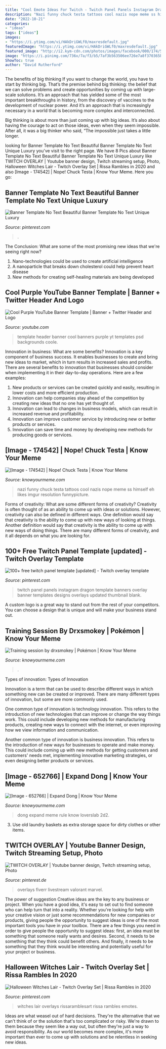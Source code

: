 ```yaml
---
title: "Cool Emote Ideas For Twitch - Twitch Panel Panels Instagram Dragon Template Banners Overlay Banner Templates Designs Overlays Updated Thumbnail Blank"
description: "Nazi funny chuck testa tattoos cool nazis nope meme ss himself eh likes imgur resolution funnypicture"
date: "2022-10-21"
categories:
- "ideas"
tags: ["ideas"]
images:
- "https://i.ytimg.com/vi/HAkDriGWLf0/maxresdefault.jpg"
featuredImage: "https://i.ytimg.com/vi/HAkDriGWLf0/maxresdefault.jpg"
featured_image: "http://i2.kym-cdn.com/photos/images/facebook/000/174/542/qAVgF.jpg"
image: "https://i.pinimg.com/736x/7a/f3/b5/7af3b563506ee726e7a8f370365b58f9.jpg"
ShowToc: true
author: "David Rutherford"
---
```



The benefits of big thinking
If you want to change the world, you have to start by thinking big. That’s the premise behind big thinking: the belief that we can solve problems and create opportunities by coming up with large-scale solutions.
It’s an approach that has yielded some of the most important breakthroughs in history, from the discovery of vaccines to the development of nuclear power. And it’s an approach that is increasingly necessary in a world that is becoming more complex and interconnected.

Big thinking is about more than just coming up with big ideas. It’s also about having the courage to act on those ideas, even when they seem impossible. After all, it was a big thinker who said, “The impossible just takes a little longer.

	

		
looking for Banner Template No Text Beautiful Banner Template No Text Unique Luxury you've visit to the right page. We have 8 Pics about Banner Template No Text Beautiful Banner Template No Text Unique Luxury like TWITCH OVERLAY | Youtube banner design, Twitch streaming setup, Photo, Halloween Witches Lair - Twitch Overlay Set | Rissa Rambles in 2020 and also [Image - 174542] | Nope! Chuck Testa | Know Your Meme. Here you go:
		
    
## Banner Template No Text Beautiful Banner Template No Text Unique Luxury

<img loading=lazy src="https://i.pinimg.com/736x/af/01/d3/af01d3c384ba25a5a607c60886bc5521.jpg" onerror="this.onerror=null;this.src='https://tse3.mm.bing.net/th?id=OIP.gqnSAh1LQQubAwWSeR0hdgHaEK&amp;pid=15.1';" alt="Banner Template No Text Beautiful Banner Template No Text Unique Luxury">

_Source: pinterest.com_

>. 

	

The Conclusion: What are some of the most promising new ideas that we're seeing right now?
1. Nano-technologies could be used to create artificial intelligence
2. A nanoparticle that breaks down cholesterol could help prevent heart disease
3. New methods for creating self-healing materials are being developed

    
## Cool Purple YouTube Banner Template | Banner + Twitter Header And Logo

<img loading=lazy src="https://i.ytimg.com/vi/HAkDriGWLf0/maxresdefault.jpg" onerror="this.onerror=null;this.src='https://tse2.mm.bing.net/th?id=OIP.K763qMRknPpFNcRG4FPMzwHaEK&amp;pid=15.1';" alt="Cool Purple YouTube Banner Template | Banner + Twitter Header and Logo">

_Source: youtube.com_

>template header banner cool banners purple yt templates psd backgrounds coole. 

	

Innovation in business: What are some benefits?
Innovation is a key component of business success. It enables businesses to create and bring new ideas to market, which in turn results in increased sales and profits. There are several benefits to innovation that businesses should consider when implementing it in their day-to-day operations. Here are a few examples: 
1) New products or services can be created quickly and easily, resulting in lower costs and more efficient production. 
2) Innovation can help companies stay ahead of the competition by creating new ideas that no one has yet thought of. 
3) Innovation can lead to changes in business models, which can result in increased revenue and profitability. 
4) Innovation can improve customer service by introducing new or better products or services. 
5) Innovation can save time and money by developing new methods for producing goods or services.

    
## [Image - 174542] | Nope! Chuck Testa | Know Your Meme

<img loading=lazy src="http://i2.kym-cdn.com/photos/images/facebook/000/174/542/qAVgF.jpg" onerror="this.onerror=null;this.src='https://tse2.mm.bing.net/th?id=OIP.EbpP-uZPXS_-5Gu1yKXEawHaFy&amp;pid=15.1';" alt="[Image - 174542] | Nope! Chuck Testa | Know Your Meme">

_Source: knowyourmeme.com_

>nazi funny chuck testa tattoos cool nazis nope meme ss himself eh likes imgur resolution funnypicture. 

	

Forms of creativity: What are some different forms of creativity?
Creativity is often thought of as an ability to come up with ideas or solutions. However, creativity can also be defined in different ways. One definition would say that creativity is the ability to come up with new ways of looking at things. Another definition would say that creativity is the ability to come up with new ways of doing things. There are many different forms of creativity, and it all depends on what you are looking for.

    
## 100+ Free Twitch Panel Template [updated] - Twitch Overlay Template

<img loading=lazy src="https://i.pinimg.com/736x/7a/f3/b5/7af3b563506ee726e7a8f370365b58f9.jpg" onerror="this.onerror=null;this.src='https://tse3.mm.bing.net/th?id=OIP._UXBcrBFrDV9WQ6PD69imAHaHa&amp;pid=15.1';" alt="100+ free twitch panel template [updated] - Twitch overlay template">

_Source: pinterest.com_

>twitch panel panels instagram dragon template banners overlay banner templates designs overlays updated thumbnail blank. 

	

A custom logo is a great way to stand out from the rest of your competitors. You can choose a design that is unique and will make your business stand out.

    
## Training Session By Drxsmokey | Pokémon | Know Your Meme

<img loading=lazy src="http://i0.kym-cdn.com/photos/images/facebook/001/130/497/4de.jpg" onerror="this.onerror=null;this.src='https://tse1.mm.bing.net/th?id=OIP.56iZXPtcyrvEaVB0jmmz_AHaJ9&amp;pid=15.1';" alt="Training session by drxsmokey | Pokémon | Know Your Meme">

_Source: knowyourmeme.com_

>. 

	

Types of innovation:
Types of Innovation

Innovation is a term that can be used to describe different ways in which something new can be created or improved. There are many different types of innovation, but some are more commonly used.

One common type of innovation is technology innovation. This refers to the introduction of new technologies that can improve or change the way things work. This could include developing new methods for manufacturing products, creating new ways to connect with the internet, or even improving how we view information and communication.

Another common type of innovation is business innovation. This refers to the introduction of new ways for businesses to operate and make money. This could include coming up with new methods for getting customers and customers' needs met, implementing innovative marketing strategies, or even designing better products or services.

    
## [Image - 652766] | Expand Dong | Know Your Meme

<img loading=lazy src="http://i2.kym-cdn.com/photos/images/facebook/000/652/766/2d2.png" onerror="this.onerror=null;this.src='https://tse1.mm.bing.net/th?id=OIP.xQVN71SeimpW9YW9aTyCowHaLD&amp;pid=15.1';" alt="[Image - 652766] | Expand Dong | Know Your Meme">

_Source: knowyourmeme.com_

>dong expand meme rule know loverslab 2d2. 

	

3. Use old laundry baskets as extra storage space for dirty clothes or other items.

    
## TWITCH OVERLAY | Youtube Banner Design, Twitch Streaming Setup, Photo

<img loading=lazy src="https://i.pinimg.com/736x/bc/b9/17/bcb917191d724b459e558b8d19f043b3.jpg" onerror="this.onerror=null;this.src='https://tse2.mm.bing.net/th?id=OIP.1jbxKNa1fiogT1Yejyvt9wHaHa&amp;pid=15.1';" alt="TWITCH OVERLAY | Youtube banner design, Twitch streaming setup, Photo">

_Source: pinterest.de_

>overlays fiverr livestream valorant marvel. 

	

The power of suggestion
Creative ideas are the key to any business or project. When you have a good idea, it's easy to set out to find someone who can help turn that into a reality. Whether you're looking for help with your creative vision or just some recommendations for new companies or products, giving people the opportunity to suggest ideas is one of the most important tools you have in your toolbox.
There are a few things you need in order to give people the opportunity to suggest ideas: first, an idea must be something that someone really wants and desires. Second, it needs to be something that they think could benefit others. And finally, it needs to be something that they think would be interesting and potentially useful for your project or business.

    
## Halloween Witches Lair - Twitch Overlay Set | Rissa Rambles In 2020

<img loading=lazy src="https://i.pinimg.com/736x/1c/e8/aa/1ce8aa54cf822f9ac84be8f66d5bc9bd.jpg" onerror="this.onerror=null;this.src='https://tse2.mm.bing.net/th?id=OIP.EItYcO_jDFDYfU6puCM1ywAAAA&amp;pid=15.1';" alt="Halloween Witches Lair - Twitch Overlay Set | Rissa Rambles in 2020">

_Source: pinterest.com_

>witches lair overlays rissaramblesart rissa rambles emotes. 

	

Ideas are what weasel out of hard decisions. They're the alternative that we can't think of or the solution that's too complicated or risky. We're drawn to them because they seem like a way out, but often they're just a way to avoid responsibility. As our world becomes more complex, it's more important than ever to come up with solutions and be relentless in seeking new ideas.

